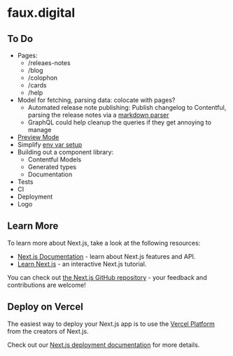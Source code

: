 # faux.digital

## To Do

- Pages:
    - /releaes-notes
    - /blog
    - /colophon
    - /cards
    - /help
- Model for fetching, parsing data: colocate with pages?
    - Automated release note publishing: Publish changelog to Contentful, parsing the release notes via a [markdown parser](https://github.com/markdown-it/markdown-it)
    - GraphQL could help cleanup the queries if they get annoying to manage
- [Preview Mode](https://nextjs.org/docs/advanced-features/preview-mode)
- Simplify [env var setup](https://nextjs.org/docs/api-reference/next.config.js/environment-variables)
- Building out a component library:
    - Contentful Models
    - Generated types
    - Documentation
- Tests
- CI
- Deployment
- Logo

## Learn More

To learn more about Next.js, take a look at the following resources:

- [Next.js Documentation](https://nextjs.org/docs) - learn about Next.js features and API.
- [Learn Next.js](https://nextjs.org/learn) - an interactive Next.js tutorial.

You can check out [the Next.js GitHub repository](https://github.com/zeit/next.js/) - your feedback and contributions are welcome!

## Deploy on Vercel

The easiest way to deploy your Next.js app is to use the [Vercel Platform](https://vercel.com/import?utm_medium=default-template&filter=next.js&utm_source=create-next-app&utm_campaign=create-next-app-readme) from the creators of Next.js.

Check out our [Next.js deployment documentation](https://nextjs.org/docs/deployment) for more details.
